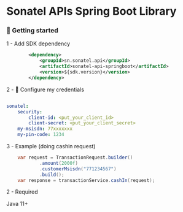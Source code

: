 # Sonatel APIs Spring Boot Library

### 🚀 Getting started

1 - Add SDK dependency

```xml
        <dependency>
            <groupId>sn.sonatel.api</groupId>
            <artifactId>sonatel-api-springboot</artifactId>
            <version>${sdk.version}</version>
        </dependency>
```

2 - 🔑 Configure my credentials

```yaml

sonatel:
    security:
        client-id: <put_your_client_id>
        client-secret: <put_your_client_secret>
    my-msisdn: 77xxxxxxx
    my-pin-code: 1234

```

3 - Example (doing cashin request)

```java
    var request = TransactionRequest.builder()
            .amount(2000f)
            .customerMsisdn("771234567")
            .build();
    var response = transactionService.cashIn(request);
```

2 - Required

Java 11+

